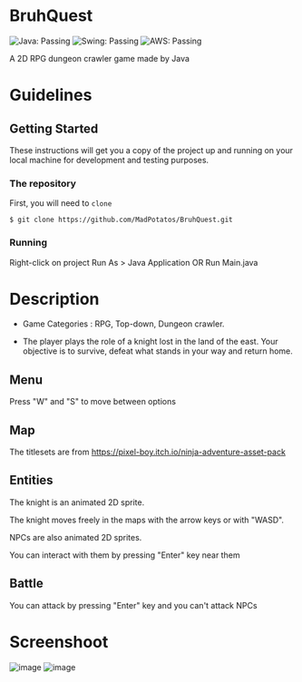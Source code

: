 # BruhQuest


![Java: Passing](https://img.shields.io/badge/Firebase-running-orange?style=for-the-badge)
![Swing: Passing](https://img.shields.io/badge/Swing-running-green?style=for-the-badge)
![AWS: Passing](https://img.shields.io/badge/AWS-running-yellow?style=for-the-badge)


A 2D RPG dungeon crawler game made by  Java

# Guidelines

## Getting Started

These instructions will get you a copy of the project up and running on your local machine for development and testing purposes.

### The repository

First, you will need to `clone`

```
$ git clone https://github.com/MadPotatos/BruhQuest.git
```

### Running

Right-click on project
Run As > Java Application OR Run Main.java

#  Description

- Game Categories : RPG, Top-down, Dungeon crawler.

- The player plays the role of a knight lost in the land of the east. Your objective is to survive, defeat what stands in your way and return home.

##  Menu

Press "W" and "S" to move between options

##  Map

The titlesets are from https://pixel-boy.itch.io/ninja-adventure-asset-pack

##  Entities

The knight is an animated 2D sprite.

The knight moves freely in the maps with the arrow keys or with "WASD".


NPCs are also animated 2D sprites.

You can interact with them by pressing "Enter" key near them

##  Battle 

You can attack by pressing "Enter" key and you can't attack NPCs

# Screenshoot
![image](https://user-images.githubusercontent.com/83566086/186969222-b721c36a-8b08-4579-91cb-4246c4e18122.png)
![image](https://user-images.githubusercontent.com/83566086/186969234-e29c0ae8-064f-4ef2-b4ef-ba9e4d27a7e1.png)



